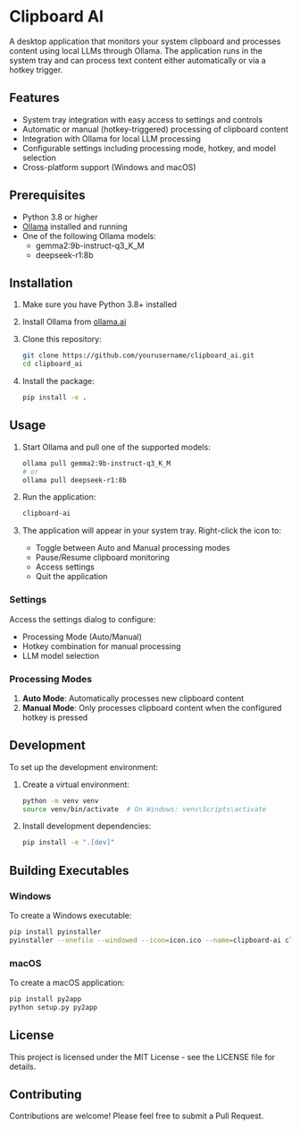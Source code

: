 # Clipboard AI

A desktop application that monitors your system clipboard and processes content using local LLMs through Ollama. The application runs in the system tray and can process text content either automatically or via a hotkey trigger.

## Features

- System tray integration with easy access to settings and controls
- Automatic or manual (hotkey-triggered) processing of clipboard content
- Integration with Ollama for local LLM processing
- Configurable settings including processing mode, hotkey, and model selection
- Cross-platform support (Windows and macOS)

## Prerequisites

- Python 3.8 or higher
- [Ollama](https://ollama.ai/) installed and running
- One of the following Ollama models:
  - gemma2:9b-instruct-q3_K_M
  - deepseek-r1:8b

## Installation

1. Make sure you have Python 3.8+ installed
2. Install Ollama from [ollama.ai](https://ollama.ai)
3. Clone this repository:
   ```bash
   git clone https://github.com/yourusername/clipboard_ai.git
   cd clipboard_ai
   ```

4. Install the package:
   ```bash
   pip install -e .
   ```

## Usage

1. Start Ollama and pull one of the supported models:
   ```bash
   ollama pull gemma2:9b-instruct-q3_K_M
   # or
   ollama pull deepseek-r1:8b
   ```

2. Run the application:
   ```bash
   clipboard-ai
   ```

3. The application will appear in your system tray. Right-click the icon to:
   - Toggle between Auto and Manual processing modes
   - Pause/Resume clipboard monitoring
   - Access settings
   - Quit the application

### Settings

Access the settings dialog to configure:
- Processing Mode (Auto/Manual)
- Hotkey combination for manual processing
- LLM model selection

### Processing Modes

1. **Auto Mode**: Automatically processes new clipboard content
2. **Manual Mode**: Only processes clipboard content when the configured hotkey is pressed

## Development

To set up the development environment:

1. Create a virtual environment:
   ```bash
   python -m venv venv
   source venv/bin/activate  # On Windows: venv\Scripts\activate
   ```

2. Install development dependencies:
   ```bash
   pip install -e ".[dev]"
   ```

## Building Executables

### Windows

To create a Windows executable:

```bash
pip install pyinstaller
pyinstaller --onefile --windowed --icon=icon.ico --name=clipboard-ai clipboard_ai/main.py
```

### macOS

To create a macOS application:

```bash
pip install py2app
python setup.py py2app
```

## License

This project is licensed under the MIT License - see the LICENSE file for details.

## Contributing

Contributions are welcome! Please feel free to submit a Pull Request. 